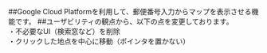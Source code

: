 ##Google Cloud Platformを利用して、郵便番号入力からマップを表示させる機能です。
##ユーザビリティの観点から、以下の点を変更しております。    
・不必要なUI（検索窓など）を削除    
・クリックした地点を中心に移動（ポインタを置かない）  
